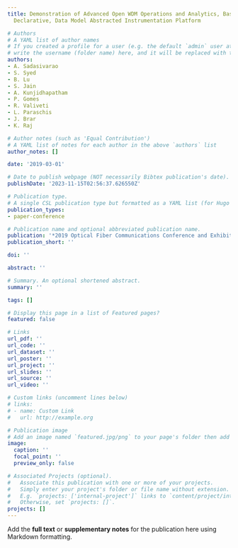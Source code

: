 ```yaml
---
title: Demonstration of Advanced Open WDM Operations and Analytics, Based on an Application-Extensible,
  Declarative, Data Model Abstracted Instrumentation Platform

# Authors
# A YAML list of author names
# If you created a profile for a user (e.g. the default `admin` user at `content/authors/admin/`), 
# write the username (folder name) here, and it will be replaced with their full name and linked to their profile.
authors:
- A. Sadasivarao
- S. Syed
- B. Lu
- S. Jain
- A. Kunjidhapatham
- P. Gomes
- R. Valiveti
- L. Paraschis
- J. Brar
- K. Raj

# Author notes (such as 'Equal Contribution')
# A YAML list of notes for each author in the above `authors` list
author_notes: []

date: '2019-03-01'

# Date to publish webpage (NOT necessarily Bibtex publication's date).
publishDate: '2023-11-15T02:56:37.626550Z'

# Publication type.
# A single CSL publication type but formatted as a YAML list (for Hugo requirements).
publication_types:
- paper-conference

# Publication name and optional abbreviated publication name.
publication: '*2019 Optical Fiber Communications Conference and Exhibition (OFC)*'
publication_short: ''

doi: ''

abstract: ''

# Summary. An optional shortened abstract.
summary: ''

tags: []

# Display this page in a list of Featured pages?
featured: false

# Links
url_pdf: ''
url_code: ''
url_dataset: ''
url_poster: ''
url_project: ''
url_slides: ''
url_source: ''
url_video: ''

# Custom links (uncomment lines below)
# links:
# - name: Custom Link
#   url: http://example.org

# Publication image
# Add an image named `featured.jpg/png` to your page's folder then add a caption below.
image:
  caption: ''
  focal_point: ''
  preview_only: false

# Associated Projects (optional).
#   Associate this publication with one or more of your projects.
#   Simply enter your project's folder or file name without extension.
#   E.g. `projects: ['internal-project']` links to `content/project/internal-project/index.md`.
#   Otherwise, set `projects: []`.
projects: []
---
```


Add the **full text** or **supplementary notes** for the publication here using Markdown formatting.
